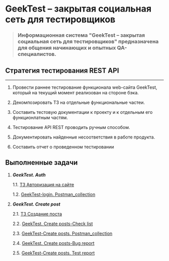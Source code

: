# GeekTest – закрытая социальная сеть для тестировщиков

> ### Информационная система "GeekTest – закрытая cоциальная сеть для тестировщиков" предназначена для общения начинающих и опытных QA-специалистов.

## Стратегия тестирования REST API
---

1. Провести раннее тестирование функционала web-сайта GeekTest, который на текущий момент реализован на стороне бэка.

2. Декомпозировать ТЗ на отдельные функциональные частеи.

3. Составить тестовую документации к проекту и к отдельным его функционлатным частям. 
4. Тестирование API REST проводить ручным способом.
5. Документировать найденные несоответствия в работе продукта.
6. Составить отчет о проведенном тестировании

## Выполненные задачи
1. **_GeekTest. Auth_**
    
    1.1. [ТЗ Авторизация на сайте](https://docs.google.com/document/d/17sttFm2doG9pkmBSpsZvTpCUuudXx1F641Ja50xjH9s/edit?usp=sharing)

    1.2. [GeekTest-login. Postman_collection](https://drive.google.com/file/d/1mcw82CndxFLSsjHEjZjKfFq_5jSxtSjA/view?usp=sharing)

2. **_GeekTest. Create post_**
    
    2.1. [ТЗ Создание поста](https://docs.google.com/document/d/1Mie5zngON9lvjcAWPV7viBrye-S6QhIsGfFJSVaVniY/edit?usp=sharing)

    2.2. [GeekTest. Create posts-Сheck list](https://docs.google.com/spreadsheets/d/17E2M2CPMh-IgOj8O70DaXCII6SARb52X4QawoDxOg_c/edit?usp=sharing)

    2.3. [GeekTest-Create posts. Postman_collection](https://drive.google.com/file/d/1Wubh3IGoWsMBcwgZG-5BLb0BXFZiIGSR/view?usp=sharing)

    2.4. [GeekTest. Create posts-Bug report](https://drive.google.com/file/d/1Wubh3IGoWsMBcwgZG-5BLb0BXFZiIGSR/view?usp=sharing)

    2.5. [GeekTest-Create posts. Test report](https://docs.google.com/document/d/1fSoguFiWQ8e_vAp1xVv8rxjyVsDgsZ0b_hHH7GbCxeE/edit?usp=sharing)